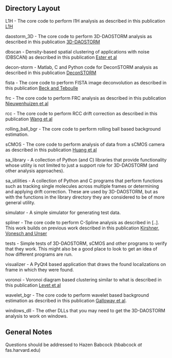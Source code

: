 
## Directory Layout ##

L1H - The core code to perform l1H analysis as described in this publication [L1H](http://dx.doi.org/10.1364/OE.21.028583)

daostorm_3D - The core code to perform 3D-DAOSTORM analysis as described in this publication [3D-DAOSTORM](http://dx.doi.org/10.1186/2192-2853-1-6)

dbscan - Density-based spatial clustering of applications with noise (DBSCAN) as described in this publication [Ester et al](http://www.aaai.org/Papers/KDD/1996/KDD96-037)

decon-storm - Matlab, C and Python code for DeconSTORM analysis as described in this publication [DeconSTORM](http://dx.doi.org/10.1016/j.bpj.2012.03.070)

fista - The core code to perform FISTA image deconvolution as described in this publication [Beck and Teboulle](http://dx.doi.org/10.1137/080716542)

frc - The core code to perform FRC analysis as described in this publication [Nieuwenhuizen et al](http://dx.doi.org/10.1038/nmeth.2448)

rcc - The core code to perform RCC drift correction as described in this publication [Wang et al](http://dx.doi.org/10.1364/OE.22.015982)

rolling_ball_bgr - The core code to perform rolling ball based background estimation.

sCMOS - The core code to perform analysis of data from a sCMOS camera as described in this publication [Huang et al](http://dx.doi.org/10.1038/nmeth.2488)

sa_library - A collection of Python (and C) libraries that provide functionality whose utility is not limited to just a support role for 3D-DAOSTORM (and other analysis approaches).

sa_utilities - A collection of Python and C programs that perform functions such as tracking single molecules across multiple frames or determining and applying drift correction. These are used by 3D-DAOSTORM, but as with the functions in the library directory they are considered to be of more general utility.

simulator - A simple simulator for generating test data.

spliner - The core code to perform C-Spline analysis as described in [..]. This work builds on previous work described in this publication [Kirshner, Vonesch and Unser](http://dx.doi.org/10.1109/ISBI.2013.6556543)

tests - Simple tests of 3D-DAOSTORM, sCMOS and other programs to verify that they work. This might also be a good place to look to get an idea of how different programs are run.

visualizer - A PyQt4 based application that draws the found localizations on frame in which they were found.

voronoi - Voronoi diagram based clustering similar to what is described in this publication [Levet et al](http://dx.doi.org/10.1038/nmeth.3579)

wavelet_bgr - The core code to perform wavelet based background estimation as described in this publication [Galloway et al](http://www.opticsinfobase.org/as/abstract.cfm?URI=as-63-12-1370).

windows_dll - The other DLLs that you may need to get the 3D-DAOSTORM analysis to work on windows.


## General Notes ##
Questions should be addressed to Hazen Babcock (hbabcock _at_ fas.harvard.edu)
